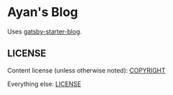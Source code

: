 # Ayan's Blog

Uses [gatsby-starter-blog](https://github.com/gatsbyjs/gatsby-starter-blog).

## LICENSE

Content license (unless otherwise noted): [COPYRIGHT](./COPYRIGHT)

Everything else: [LICENSE](./LICENSE)
